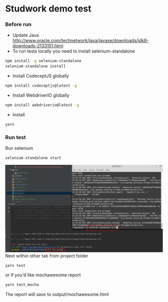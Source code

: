 # Studwork demo test
### Before run
* Update Java http://www.oracle.com/technetwork/java/javase/downloads/jdk8-downloads-2133151.html
* To run tests locally you need to install selenium-standalone
```bash
npm install -g selenium-standalone
selenium-standalone install
```
* Install CodeceptJS globally
```bash
npm install codeceptjs@latest -g
```
* Install WebdriverIO globally
```bash
npm install webdriverio@latest -g
```
* Install
```bash
yarn
```
### Run test
Run selenium
```bash
selenium-standalone start
```
![mochawesome report](run.png)
Next within other tab from project folder 
```bash
yarn test
```
or if you'd like mochawesome report
```bash
yarn test_mocha
```
The report will save to output/mochawesome.html
